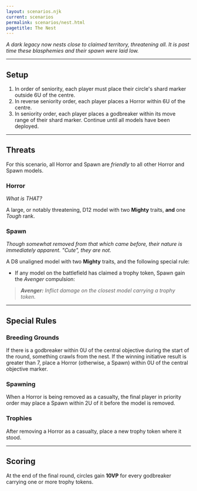 ```yaml
---
layout: scenarios.njk
current: scenarios
permalink: scenarios/nest.html
pagetitle: The Nest
---
```

_A dark legacy now nests close to claimed territory, threatening all. It is past time these blasphemies and their spawn were laid low._

<hr id="setup" />

## Setup

1. In order of seniority, each player must place their circle's shard marker outside 6U of the centre.
2. In reverse seniority order, each player places a Horror within 6U of the centre.
3. In seniority order, each player places a godbreaker within its move range of their shard marker. Continue until all models have been deployed.

<hr id="threats" />

## Threats
For this scenario, all Horror and Spawn are _friendly_ to all other Horror and Spawn models.

### Horror
_What is THAT?_

A large, or notably threatening, D12 model with two **Mighty** traits, **and** one _Tough_ rank.

### Spawn
_Though somewhat removed from that which came before, their nature is immediately apparent. "Cute", they are not._

A D8 unaligned model with two **Mighty** traits, and the following special rule:

- If any model on the battlefield has claimed a trophy token, Spawn gain the _Avenger_ compulsion:

> _**Avenger:** Inflict damage on the closest model carrying a trophy token._

<hr id="special-rules" />

## Special Rules

### Breeding Grounds
If there is a godbreaker within 0U of the central objective during the start of the round, something crawls from the nest. If the winning initiative result is greater than 7, place a Horror (otherwise, a Spawn) within 0U of the central objective marker.

### Spawning
When a Horror is being removed as a casualty, the final player in priority order may place a Spawn within 2U of it before the model is removed.

### Trophies
After removing a Horror as a casualty, place a new trophy token where it stood.

<hr id="scoring" />

## Scoring
At the end of the final round, circles gain **10VP** for every godbreaker carrying one or more trophy tokens.
